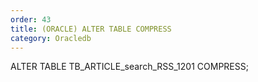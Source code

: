 ```yaml
---
order: 43
title: (ORACLE) ALTER TABLE COMPRESS
category: Oracledb
---
```


ALTER TABLE TB_ARTICLE_search_RSS_1201 COMPRESS;
